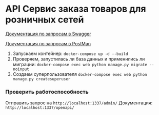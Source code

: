 # API Сервис заказа товаров для розничных сетей

[Документация по запросам в Swagger](https://app.swaggerhub.com/apis/ZARIPOVAMARYM/Diploma/1.0.0) 

[Документация по запросам в PostMan](https://documenter.getpostman.com/view/5037826/SVfJUrSc)

1. Запускаем контейнер:
```docker-compose up -d --build```
2. Проверяем, запустилась ли база данных и применились ли миграции:
```docker-compose exec web python manage.py migrate --noinput  ```
3. Создаем суперпользователя
```docker-compose exec web python manage.py createsuperuser```

### Проверить работоспособность

Отправить запрос на ```http://localhost:1337/admin/```
Документация: ```http://localhost:1337/openapi/```
